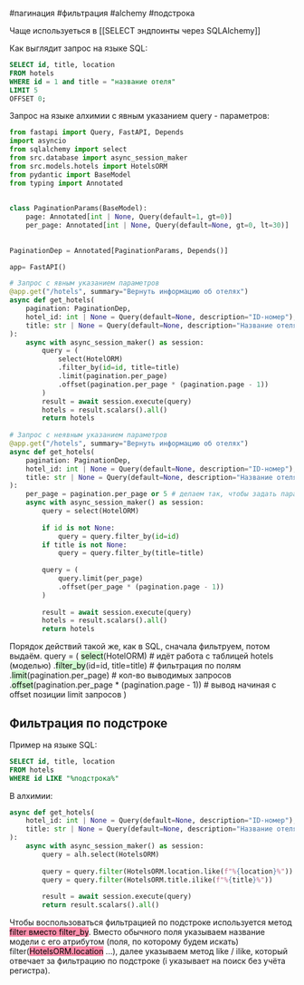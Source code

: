 #пагинация #фильтрация #alchemy #подстрока

Чаще используеться в [[SELECT эндпоинты через SQLAlchemy]] 

Как выглядит запрос на языке SQL:
```SQL
SELECT id, title, location
FROM hotels
WHERE id = 1 and title = "название отеля"
LIMIT 5
OFFSET 0;
```

Запрос на языке алхимии с явным указанием query - параметров:
```python
from fastapi import Query, FastAPI, Depends
import asyncio
from sqlalchemy import select
from src.database import async_session_maker
from src.models.hotels import HotelsORM
from pydantic import BaseModel  
from typing import Annotated  
  
  
class PaginationParams(BaseModel):  
    page: Annotated[int | None, Query(default=1, gt=0)]  
    per_page: Annotated[int | None, Query(default=None, gt=0, lt=30)]  
  
  
PaginationDep = Annotated[PaginationParams, Depends()]

app= FastAPI()

# Запрос с явным указанием параметров
@app.get("/hotels", summary="Вернуть информацию об отелях")  
async def get_hotels(
	pagination: PaginationDep,  
	hotel_id: int | None = Query(default=None, description="ID-номер"),  
	title: str | None = Query(default=None, description="Название отеля"),
):  
    async with async_session_maker() as session:
		query = (
			select(HotelORM)
			.filter_by(id=id, title=title)
			.limit(pagination.per_page)
			.offset(pagination.per_page * (pagination.page - 1))
		)
	    result = await session.execute(query)
	    hotels = result.scalars().all()
	    return hotels
	    
# Запрос с неявным указанием параметров
@app.get("/hotels", summary="Вернуть информацию об отелях")  
async def get_hotels(
	pagination: PaginationDep,  
	hotel_id: int | None = Query(default=None, description="ID-номер"),  
	title: str | None = Query(default=None, description="Название отеля"),
):  
	per_page = pagination.per_page or 5 # делаем так, чтобы задать параметр по умолчанию в случае, если у объекта не будет атрибута per_page
    async with async_session_maker() as session:
	    query = select(HotelORM)
	    
	    if id is not None:
		    query = query.filter_by(id=id)
	    if title is not None:
		    query = query.filter_by(title=title)
		    
		query = (
			query.limit(per_page)
			.offset(per_page * (pagination.page - 1))
		)
		
	    result = await session.execute(query)
	    hotels = result.scalars().all()
	    return hotels
```
Порядок действий такой же, как в SQL, сначала фильтруем, потом выдаём.
query = (
	<mark style="background: #BBFABBA6;">select</mark>(HotelORM) # идёт работа с таблицей hotels (моделью)
	.<mark style="background: #BBFABBA6;">filter_by</mark>(id=id, title=title) # фильтрация по полям
	.<mark style="background: #BBFABBA6;">limit</mark>(pagination.per_page) # кол-во выводимых запросов
	.<mark style="background: #BBFABBA6;">offset</mark>(pagination.per_page * (pagination.page - 1)) # вывод начиная с offset позиции limit запросов
)

## Фильтрация по подстроке

Пример на языке SQL:
```SQL
SELECT id, title, location
FROM hotels
WHERE id LIKE "%подстрока%"
```

В алхимии:
```python
async def get_hotels(
	hotel_id: int | None = Query(default=None, description="ID-номер"),  
	title: str | None = Query(default=None, description="Название отеля"),
):  
	async with async_session_maker() as session:  
	    query = alh.select(HotelsORM)  
	    
	    query = query.filter(HotelsORM.location.like(f"%{location}%"))   
	    query = query.filter(HotelsORM.title.ilike(f"%{title}%"))  
	    
	    result = await session.execute(query)  
	    return result.scalars().all()
```
Чтобы воспользоваться фильтрацией по подстроке используется метод <mark style="background: #FF5582A6;">filter вместо filter_by</mark>.
Вместо обычного поля указываем название модели с его атрибутом (поля, по которому будем искать) filter(<mark style="background: #FF5582A6;">HotelsORM.location</mark> ...), далее указываем метод like / ilike, который отвечает за фильтрацию по подстроке (i указывает на поиск без учёта регистра).

